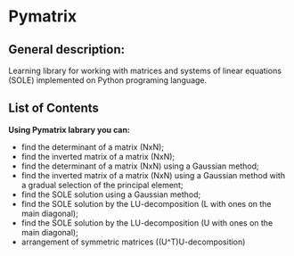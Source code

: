 # Pymatrix

## General description:
Learning library for working with matrices and systems of linear equations (SOLE) implemented on Python programing language.

## List of Contents
**Using Pymatrix labrary you can:**
- find the determinant of a matrix (NxN);
- find the inverted matrix of a matrix (NxN);
- find the determinant of a matrix (NxN) using a Gaussian method;
- find the inverted matrix of a matrix (NxN) using a Gaussian method with a gradual selection of the principal element;
- find the SOLE solution using a Gaussian method;
- find the SOLE solution by the LU-decomposition (L with ones on the main diagonal);
- find the SOLE solution by the LU-decomposition (U with ones on the main diagonal);
- arrangement of symmetric matrices ((U^T)U-decomposition)
